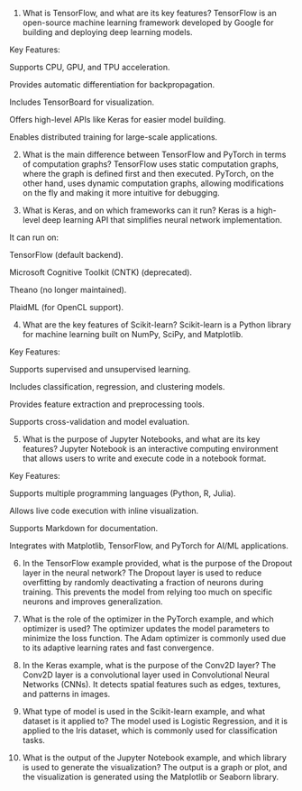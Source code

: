 1. What is TensorFlow, and what are its key features?
TensorFlow is an open-source machine learning framework developed by Google for building and deploying deep learning models.

Key Features:

Supports CPU, GPU, and TPU acceleration.

Provides automatic differentiation for backpropagation.

Includes TensorBoard for visualization.

Offers high-level APIs like Keras for easier model building.

Enables distributed training for large-scale applications.

2. What is the main difference between TensorFlow and PyTorch in terms of computation graphs?
TensorFlow uses static computation graphs, where the graph is defined first and then executed. PyTorch, on the other hand, uses dynamic computation graphs, allowing modifications on the fly and making it more intuitive for debugging.

3. What is Keras, and on which frameworks can it run?
Keras is a high-level deep learning API that simplifies neural network implementation.

It can run on:

TensorFlow (default backend).

Microsoft Cognitive Toolkit (CNTK) (deprecated).

Theano (no longer maintained).

PlaidML (for OpenCL support).

4. What are the key features of Scikit-learn?
Scikit-learn is a Python library for machine learning built on NumPy, SciPy, and Matplotlib.

Key Features:

Supports supervised and unsupervised learning.

Includes classification, regression, and clustering models.

Provides feature extraction and preprocessing tools.

Supports cross-validation and model evaluation.

5. What is the purpose of Jupyter Notebooks, and what are its key features?
Jupyter Notebook is an interactive computing environment that allows users to write and execute code in a notebook format.

Key Features:

Supports multiple programming languages (Python, R, Julia).

Allows live code execution with inline visualization.

Supports Markdown for documentation.

Integrates with Matplotlib, TensorFlow, and PyTorch for AI/ML applications.

6. In the TensorFlow example provided, what is the purpose of the Dropout layer in the neural network?
The Dropout layer is used to reduce overfitting by randomly deactivating a fraction of neurons during training. This prevents the model from relying too much on specific neurons and improves generalization.

7. What is the role of the optimizer in the PyTorch example, and which optimizer is used?
The optimizer updates the model parameters to minimize the loss function. The Adam optimizer is commonly used due to its adaptive learning rates and fast convergence.

8. In the Keras example, what is the purpose of the Conv2D layer?
The Conv2D layer is a convolutional layer used in Convolutional Neural Networks (CNNs). It detects spatial features such as edges, textures, and patterns in images.

9. What type of model is used in the Scikit-learn example, and what dataset is it applied to?
The model used is Logistic Regression, and it is applied to the Iris dataset, which is commonly used for classification tasks.

10. What is the output of the Jupyter Notebook example, and which library is used to generate the visualization?
The output is a graph or plot, and the visualization is generated using the Matplotlib or Seaborn library.